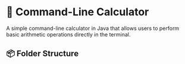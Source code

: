 # 🧮 Command-Line Calculator

A simple command-line calculator in Java that allows users to perform basic arithmetic operations directly in the terminal.

## 📦 Folder Structure

